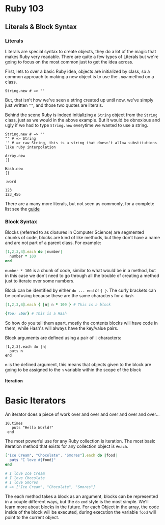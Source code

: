 # Ruby 103
## Literals & Block Syntax

### Literals

Literals are special syntax to create objects, they do a lot of the magic that makes Ruby very readable.  There are quite a few types of Literals but we're going to focus on the most common just to get the idea across.

First, lets to over a basic Ruby idea, objects are initialized by class, so a common approach to making a new object is to use the `.new` method on a class.

```
String.new # => ""
```

But, that isn't how we've seen a string created up until now, we've simply just written `""`, and those two quotes are literals.

Behind the scene Ruby is indeed initializing a `String` object from the `String` class, just as we would in the above example. But it would be obnoxious and ugly if we had to type `String.new` everytime we wanted to use a string.

```
String.new # => ""
"" # => String
'' # => raw String, this is a string that doesn't allow substitutions like ruby interpolation

Array.new
[]

Hash.new
{}

:word

123
123_456
```

There are a many more literals, but not seen as commonly, for a complete list see the [guide](http://en.wikibooks.org/wiki/Ruby_Programming/Syntax/Literals)

### Block Syntax
Blocks (referred to as closures in Computer Science) are segmented chunks of code, blocks are kind of like methods, but they don't have a name and are not part of a parent class. For example:

```ruby
[1,2,3,4].each do |number|
  number * 100
end
```

`number * 100` is a chunk of code, similar to what would be in a method, but in this case we don't need to go through all the trouble of creating a method just to iterate over some numbers.

Block can be identified by either `do ... end` or `{ }`. The curly brackets can be confusing because these are the same characters for a `Hash`

```ruby
[1,2,3,4].each { |n| n * 100 } # This is a block

{foo: :bar} # This is a Hash
```

So how do you tell them apart, mostly the contents blocks will have code in them, while Hash's will always have the key/value pairs.

Block arguments are defined using a pair of `|` characters:

```
[1,2,3].each do |n|
  puts n
end
```

`n` is the defined argument, this means that objects given to the block are going to be assigned to the `n` variable within the scope of the block

#### Iteration

Basic Iterators
===============
An iterator does a piece of work over and over and over and over and over...
```
10.times
   puts "Hello World!"
 end
 ``` 

The most powerful use for any Ruby collection is iteration. The most basic iteration method that
exists for any collection object is `#each`.

```ruby
["Ice Cream", "Chocolate", "Smores"].each do |food|
  puts "I love #{food}"
end

# I love Ice Cream
# I love Chocolate
# I love Smores
# => ["Ice Cream", "Chocolate", "Smores"]
```

The each method takes a block as an argument, blocks can be represented in a couple different
ways, but the `do` `end` style is the most simple. We'll learn more about blocks in the future.
For each Object in the array, the code inside of the block will be executed, during execution
the variable `food` will point to the current object.
